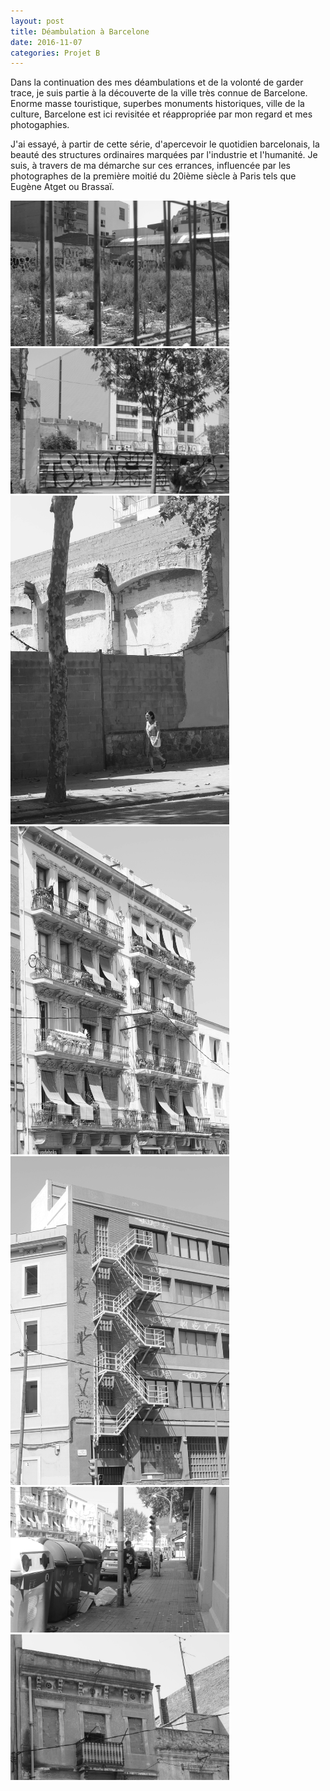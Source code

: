 ```yaml
---
layout: post
title: Déambulation à Barcelone
date: 2016-11-07
categories: Projet B
---
```


Dans la continuation des mes déambulations et de la volonté de garder trace, je suis partie à la découverte de la ville très connue de Barcelone. Enorme masse touristique, superbes monuments historiques, ville de la culture, Barcelone est ici revisitée et réappropriée par mon regard et mes photogaphies.

J'ai essayé, à partir de cette série, d'apercevoir le quotidien barcelonais, la beauté des structures ordinaires marquées par
l'industrie et l'humanité. Je suis, à travers de ma démarche sur ces errances, influencée par les photographes de la première moitié du 20ième siècle à Paris tels
que Eugène Atget ou Brassaï. 

<img src="/images/fulls/b1.jpg" width="350">  <img src="/images/fulls/b2.jpg" width="350"> 
<img src="/images/fulls/b3.jpg" width="350">  <img src="/images/fulls/b4.jpg" width="350"> 
<img src="/images/fulls/b5.jpg" width="350">  <img src="/images/fulls/b6.jpg" width="350"> 
<img src="/images/fulls/b7.jpg" width="350">

